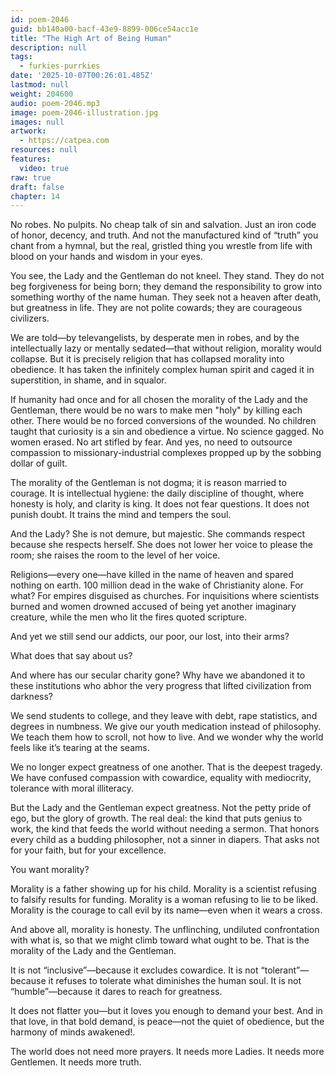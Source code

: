 ```yaml
---
id: poem-2046
guid: bb140a00-bacf-43e9-8899-006ce54acc1e
title: "The High Art of Being Human"
description: null
tags:
  - furkies-purrkies
date: '2025-10-07T00:26:01.485Z'
lastmod: null
weight: 204600
audio: poem-2046.mp3
image: poem-2046-illustration.jpg
images: null
artwork:
  - https://catpea.com
resources: null
features:
  video: true
raw: true
draft: false
chapter: 14
---
```


No robes. No pulpits. No cheap talk of sin and salvation. Just an iron code of honor, decency, and truth. And not the manufactured kind of “truth” you chant from a hymnal, but the real, gristled thing you wrestle from life with blood on your hands and wisdom in your eyes.

You see, the Lady and the Gentleman do not kneel. They stand. They do not beg forgiveness for being born; they demand the responsibility to grow into something worthy of the name human. They seek not a heaven after death, but greatness in life. They are not polite cowards; they are courageous civilizers.

We are told—by televangelists, by desperate men in robes, and by the intellectually lazy or mentally sedated—that without religion, morality would collapse. But it is precisely religion that has collapsed morality into obedience. It has taken the infinitely complex human spirit and caged it in superstition, in shame, and in squalor.

If humanity had once and for all chosen the morality of the Lady and the Gentleman, there would be no wars to make men "holy" by killing each other. There would be no forced conversions of the wounded. No children taught that curiosity is a sin and obedience a virtue. No science gagged. No women erased. No art stifled by fear. And yes, no need to outsource compassion to missionary-industrial complexes propped up by the sobbing dollar of guilt.

The morality of the Gentleman is not dogma; it is reason married to courage. It is intellectual hygiene: the daily discipline of thought, where honesty is holy, and clarity is king. It does not fear questions. It does not punish doubt. It trains the mind and tempers the soul.

And the Lady? She is not demure, but majestic. She commands respect because she respects herself. She does not lower her voice to please the room; she raises the room to the level of her voice.

Religions—every one—have killed in the name of heaven and spared nothing on earth. 100 million dead in the wake of Christianity alone. For what? For empires disguised as churches. For inquisitions where scientists burned and women drowned accused of being yet another imaginary creature, while the men who lit the fires quoted scripture.

And yet we still send our addicts, our poor, our lost, into their arms?

What does that say about us?

And where has our secular charity gone? Why have we abandoned it to these institutions who abhor the very progress that lifted civilization from darkness?

We send students to college, and they leave with debt, rape statistics, and degrees in numbness. We give our youth medication instead of philosophy. We teach them how to scroll, not how to live. And we wonder why the world feels like it’s tearing at the seams.

We no longer expect greatness of one another. That is the deepest tragedy. We have confused compassion with cowardice, equality with mediocrity, tolerance with moral illiteracy.

But the Lady and the Gentleman expect greatness. Not the petty pride of ego, but the glory of growth. The real deal: the kind that puts genius to work, the kind that feeds the world without needing a sermon. That honors every child as a budding philosopher, not a sinner in diapers. That asks not for your faith, but for your excellence.

You want morality?

Morality is a father showing up for his child.
Morality is a scientist refusing to falsify results for funding.
Morality is a woman refusing to lie to be liked.
Morality is the courage to call evil by its name—even when it wears a cross.

And above all, morality is honesty. The unflinching, undiluted confrontation with what is, so that we might climb toward what ought to be.
That is the morality of the Lady and the Gentleman.

It is not “inclusive”—because it excludes cowardice.
It is not “tolerant”—because it refuses to tolerate what diminishes the human soul.
It is not “humble”—because it dares to reach for greatness.

It does not flatter you—but it loves you enough to demand your best.
And in that love, in that bold demand, is peace—not the quiet of obedience, but the harmony of minds awakened!.

The world does not need more prayers.
It needs more Ladies.
It needs more Gentlemen.
It needs more truth.
